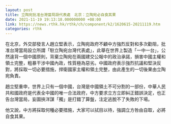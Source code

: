 ```yaml
---
layout: post
title: 立陶宛批准台灣當局設代表處　北京：立陶宛必自食其果
date: 2021-11-19 19:13:18.000000000 +08:00
link: https://news.rthk.hk/rthk/ch/component/k2/1620615-20211119.htm
categories: rthk
---
```


在北京，外交部發言人趙立堅表示，立陶宛政府不顧中方強烈反對和多次勸阻，批准台灣當局設立所謂「駐立陶宛台灣代表處」，此舉在世界上製造「一中一台」，公然違背一個中國原則，背棄立陶宛在兩國建交公報中的政治承諾，損害中國主權和領土完整，粗暴干涉中國內政，性質極為惡劣。中國政府表示強烈抗議和堅決反對，將採取一切必要措施，捍衛國家主權和領土完整，由此產生的一切後果由立陶宛負責。

趙立堅重申，世界上只有一個中國，台灣是中國領土不可分割的一部份，中華人民共和國政府是代表全中國的唯一合法政府，中方要求立方立即糾正錯誤決定，也正告台灣當局，妄圖挾洋謀「獨」是打錯了算盤，注定逃脫不了失敗的下場。

他又說，中方將採取何種必要措施，大家可以拭目以待，強調立方咎由自取，必將自食其果。
